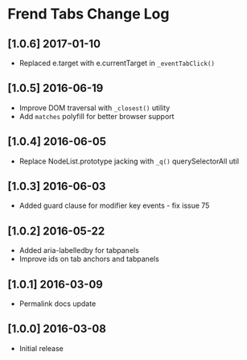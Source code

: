 # Frend Tabs Change Log

## [1.0.6] 2017-01-10
- Replaced e.target with e.currentTarget in `_eventTabClick()`

## [1.0.5] 2016-06-19
- Improve DOM traversal with `_closest()` utility
- Add `matches` polyfill for better browser support

## [1.0.4] 2016-06-05
- Replace NodeList.prototype jacking with `_q()` querySelectorAll util

## [1.0.3] 2016-06-03
- Added guard clause for modifier key events - fix issue 75

## [1.0.2] 2016-05-22
- Added aria-labelledby for tabpanels
- Improve ids on tab anchors and tabpanels

## [1.0.1] 2016-03-09
- Permalink docs update

## [1.0.0] 2016-03-08
- Initial release
